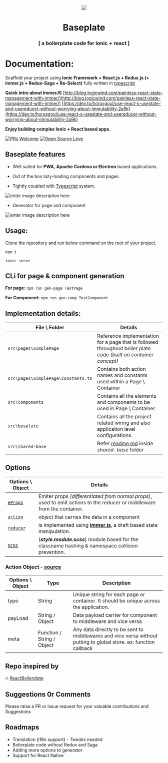 
<p align="center">
    <img src="https://github.com/nirus/Ionic-React-Baseplate/blob/master/baseplate-logo.png?raw=true">
</p>
<h1 align="center">Baseplate</h1>
<h3 align="center">[ a boilerplate code for ionic + react ]</h3>


# Documentation:

 Scaffold your project using **Ionic Framework + React.js + Redux.js (+ immer.js + Redux-Saga + Re-Select)** fully written in [typescript](https://www.typescriptlang.org/)

**Quick intro about ImmerJS**
[http://blog.logicwind.com/painless-react-state-management-with-immer/](http://blog.logicwind.com/painless-react-state-management-with-immer/)
[https://dev.to/horusgoul/use-react-s-usestate-and-usereducer-without-worrying-about-immutability-2a9k](https://dev.to/horusgoul/use-react-s-usestate-and-usereducer-without-worrying-about-immutability-2a9k)  
  
**Enjoy building complex Ionic + React based apps.**

[![PRs Welcome](https://img.shields.io/badge/PRs-welcome-brightgreen.svg?style=flat&logo=github)](https://github.com/nirus/Ionic-React-Baseplate/pulls) [![Open Source Love](https://badges.frapsoft.com/os/v2/open-source.svg?v=103)](https://github.com/nirus/Ionic-React-Baseplate)
  
## Baseplate features

- Well suited for **PWA**, **Apache Cordova or Electron** based applications.

- Out of the box lazy-loading components and pages.

- Tightly coupled with [Typescript](https://www.typescriptlang.org/) system.

![enter image description here](https://github.com/nirus/Ionic-React-Baseplate/blob/master/props.gif?raw=true)

- Generator for page and component

![enter image description here](https://github.com/nirus/Ionic-React-Baseplate/blob/master/npm.gif?raw=true)


## Usage: 

Clone the repository and run below command on the root of your project. 

 `npm i`
 
 `ionic serve`

## CLi for page & component generation

**For page:**  `npm run gen-page TestPage`
  
**For Component:**   `npm run gen-comp TestComponent`

## Implementation details:

 |  File \ Folder | Details  | 
|---|---|
| `src\pages\SimplePage` |  Reference implementation for a page that is followed throughout boiler plate code *(built on container concept)* |
| `src\pages\SimplePage\constants.ts` |  Contains both action names and constants used within a Page \ Container|
| `src\components` | Contains all the elements and components to be used in Page \ Container. |
| `src\basplate` | Contains all the project related wiring and also application level configurations.|
| `src\shared-base` | Refer [readme.md](https://github.com/nirus/Ionic-React-Baseplate/tree/master/src/shared-base) inside *shared-base* folder  |

## Options

| Options \ Object | Details |
|---|---|
| [`eProps`](https://github.com/nirus/Ionic-React-Baseplate/blob/7ae9269e54010ede9db46a4fa9e349c5f97c9da5/src/pages/SimplePage/index.tsx#L102) | Emiter props *(differentiated from normal props)*, used to emit actions to the reducer or middleware from the container. |
| [`action`](#action-object---source) | object that carries the data in a component |
| [`reducer`](https://github.com/nirus/Ionic-React-Baseplate/blob/7ae9269e54010ede9db46a4fa9e349c5f97c9da5/src/pages/SimplePage/reducer.ts#L16) | is implemented using [**immer.js**](https://github.com/immerjs/immer), a draft based state manipulation. |
| [`SCSS`](https://github.com/nirus/Ionic-React-Baseplate/blob/master/src/pages/SimplePage/style.module.scss) | (***style.module.scss***) module based for the classname hashing & namespace collision prevention. |

### Action Object - [source](https://github.com/nirus/Ionic-React-Baseplate/blob/7ae9269e54010ede9db46a4fa9e349c5f97c9da5/src/baseplate/models.ts#L21)

| Options \ Object | Type | Description|
|---|---|---|
| type | String | Unique string for each page or container. It should be unique across the application.
| payLoad | String / Object | Data payload carrier for component to middleware and vice versa
| meta | Function / String / Object | Any data directly to be sent to middlewares and vice versa without putting to global store. ex: function callback |

## Repo inspired by

🔥 [ReactBoilerplate](https://github.com/react-boilerplate/react-boilerplate)

## Suggestions 0r Comments

Please raise a PR or issue request for your valuable contributions and Suggestions
  

## Roadmaps

- Translation (i18n support) - *Tweaks needed*
- Boilerplate code without Redux and Saga 
- Adding more options to generator
- Support for React Native
